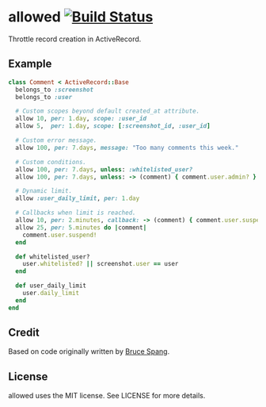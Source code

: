 # allowed [![Build Status](https://travis-ci.org/dribbble/allowed.svg)](https://travis-ci.org/dribbble/allowed)

Throttle record creation in ActiveRecord.

## Example

```ruby
class Comment < ActiveRecord::Base
  belongs_to :screenshot
  belongs_to :user

  # Custom scopes beyond default created_at attribute.
  allow 10, per: 1.day, scope: :user_id
  allow 5,  per: 1.day, scope: [:screenshot_id, :user_id]

  # Custom error message.
  allow 100, per: 7.days, message: "Too many comments this week."

  # Custom conditions.
  allow 100, per: 7.days, unless: :whitelisted_user?
  allow 100, per: 7.days, unless: -> (comment) { comment.user.admin? }

  # Dynamic limit.
  allow :user_daily_limit, per: 1.day

  # Callbacks when limit is reached.
  allow 10, per: 2.minutes, callback: -> (comment) { comment.user.suspend! }
  allow 25, per: 5.minutes do |comment|
    comment.user.suspend!
  end

  def whitelisted_user?
    user.whitelisted? || screenshot.user == user
  end

  def user_daily_limit
    user.daily_limit
  end
end
```

## Credit

Based on code originally written by [Bruce
Spang](https://github.com/brucespang).

## License

allowed uses the MIT license. See LICENSE for more details.
